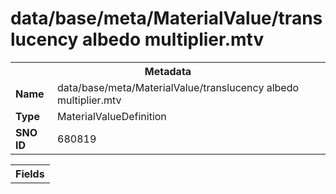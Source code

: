 <h1>data/base/meta/MaterialValue/translucency albedo multiplier.mtv</h1><table><tr><th colspan="100%">Metadata</th></tr><tr><td><b>Name</b></td><td>data/base/meta/MaterialValue/translucency albedo multiplier.mtv</td></tr><tr><td><b>Type</b></td><td>MaterialValueDefinition</td></tr><tr><td><b>SNO ID</b></td><td>680819</td></tr></table>

<table><tr><th colspan="100%">Fields</th></tr></table>

